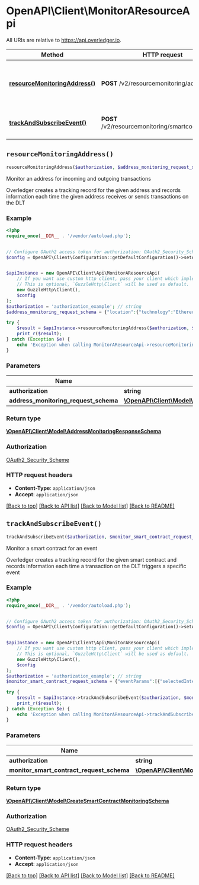 # OpenAPI\Client\MonitorAResourceApi

All URIs are relative to https://api.overledger.io.

Method | HTTP request | Description
------------- | ------------- | -------------
[**resourceMonitoringAddress()**](MonitorAResourceApi.md#resourceMonitoringAddress) | **POST** /v2/resourcemonitoring/address | Monitor an address for incoming and outgoing transactions
[**trackAndSubscribeEvent()**](MonitorAResourceApi.md#trackAndSubscribeEvent) | **POST** /v2/resourcemonitoring/smartcontractevent | Monitor a smart contract for an event


## `resourceMonitoringAddress()`

```php
resourceMonitoringAddress($authorization, $address_monitoring_request_schema): \OpenAPI\Client\Model\AddressMonitoringResponseSchema
```

Monitor an address for incoming and outgoing transactions

Overledger creates a tracking record for the given address and records information each time the given address receives or sends transactions on the DLT

### Example

```php
<?php
require_once(__DIR__ . '/vendor/autoload.php');


// Configure OAuth2 access token for authorization: OAuth2_Security_Scheme
$config = OpenAPI\Client\Configuration::getDefaultConfiguration()->setAccessToken('YOUR_ACCESS_TOKEN');


$apiInstance = new OpenAPI\Client\Api\MonitorAResourceApi(
    // If you want use custom http client, pass your client which implements `GuzzleHttp\ClientInterface`.
    // This is optional, `GuzzleHttp\Client` will be used as default.
    new GuzzleHttp\Client(),
    $config
);
$authorization = 'authorization_example'; // string
$address_monitoring_request_schema = {"location":{"technology":"Ethereum","network":"Ropsten Testnet"},"callBackURL":"https://callbackurl/endpoint","addressId":"0xd8b31B65878a6B1a6cAf9f4819C1A42d68a7A116"}; // \OpenAPI\Client\Model\AddressMonitoringRequestSchema

try {
    $result = $apiInstance->resourceMonitoringAddress($authorization, $address_monitoring_request_schema);
    print_r($result);
} catch (Exception $e) {
    echo 'Exception when calling MonitorAResourceApi->resourceMonitoringAddress: ', $e->getMessage(), PHP_EOL;
}
```

### Parameters

Name | Type | Description  | Notes
------------- | ------------- | ------------- | -------------
 **authorization** | **string**|  |
 **address_monitoring_request_schema** | [**\OpenAPI\Client\Model\AddressMonitoringRequestSchema**](../Model/AddressMonitoringRequestSchema.md)|  |

### Return type

[**\OpenAPI\Client\Model\AddressMonitoringResponseSchema**](../Model/AddressMonitoringResponseSchema.md)

### Authorization

[OAuth2_Security_Scheme](../../README.md#OAuth2_Security_Scheme)

### HTTP request headers

- **Content-Type**: `application/json`
- **Accept**: `application/json`

[[Back to top]](#) [[Back to API list]](../../README.md#endpoints)
[[Back to Model list]](../../README.md#models)
[[Back to README]](../../README.md)

## `trackAndSubscribeEvent()`

```php
trackAndSubscribeEvent($authorization, $monitor_smart_contract_request_schema): \OpenAPI\Client\Model\CreateSmartContractMonitoringSchema
```

Monitor a smart contract for an event

Overledger creates a tracking record for the given smart contract and records information each time a transaction on the DLT triggers a specific event

### Example

```php
<?php
require_once(__DIR__ . '/vendor/autoload.php');


// Configure OAuth2 access token for authorization: OAuth2_Security_Scheme
$config = OpenAPI\Client\Configuration::getDefaultConfiguration()->setAccessToken('YOUR_ACCESS_TOKEN');


$apiInstance = new OpenAPI\Client\Api\MonitorAResourceApi(
    // If you want use custom http client, pass your client which implements `GuzzleHttp\ClientInterface`.
    // This is optional, `GuzzleHttp\Client` will be used as default.
    new GuzzleHttp\Client(),
    $config
);
$authorization = 'authorization_example'; // string
$monitor_smart_contract_request_schema = {"eventParams":[{"selectedIntegerLength":"B256","type":"UINT","value":"3"},{"selectedIntegerLength":"B256","type":"UINT","value":"2"}],"eventName":"mul","location":{"technology":"Ethereum","network":"Ropsten Testnet"},"callBackURL":"https://test-post.free.beeceptor.com/comments","smartContractId":"0x8781d54e454377451D9C6928538Db544Caa65CDf"}; // \OpenAPI\Client\Model\MonitorSmartContractRequestSchema

try {
    $result = $apiInstance->trackAndSubscribeEvent($authorization, $monitor_smart_contract_request_schema);
    print_r($result);
} catch (Exception $e) {
    echo 'Exception when calling MonitorAResourceApi->trackAndSubscribeEvent: ', $e->getMessage(), PHP_EOL;
}
```

### Parameters

Name | Type | Description  | Notes
------------- | ------------- | ------------- | -------------
 **authorization** | **string**|  |
 **monitor_smart_contract_request_schema** | [**\OpenAPI\Client\Model\MonitorSmartContractRequestSchema**](../Model/MonitorSmartContractRequestSchema.md)|  |

### Return type

[**\OpenAPI\Client\Model\CreateSmartContractMonitoringSchema**](../Model/CreateSmartContractMonitoringSchema.md)

### Authorization

[OAuth2_Security_Scheme](../../README.md#OAuth2_Security_Scheme)

### HTTP request headers

- **Content-Type**: `application/json`
- **Accept**: `application/json`

[[Back to top]](#) [[Back to API list]](../../README.md#endpoints)
[[Back to Model list]](../../README.md#models)
[[Back to README]](../../README.md)
